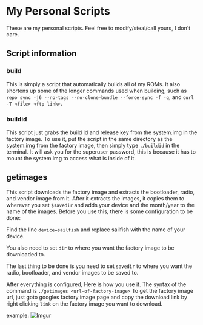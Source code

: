 # My Personal Scripts
These are my personal scripts. Feel free to modify/steal/call yours, I don't care.

## Script information
### **build**
This is simply a script that automatically builds all of my ROMs. It also shortens up some of the longer 
commands used when building, such as `repo sync -j6 --no-tags --no-clone-bundle --force-sync -f -q`,
and `curl -T <file> <ftp link>`.

### **buildid**
This script just grabs the build id and release key from the system.img in the factory image.
To use it, put the script in the same directory as the system.img from the factory
image, then simply type `./buildid` in the terminal. It will ask you for the superuser password, this
is because it has to mount the system.img to access what is inside of it.

## **getimages**
This script downloads the factory image and extracts the bootloader, radio, and vendor image from it.
After it extracts the images, it copies them to wherever you set `$savedir` and adds your device and the month/year
to the name of the images.
Before you use this, there is some configuration to be done: 


Find the line `device=sailfish` and replace sailfish 
with the name of your device.


You also need to set `dir` to where you want the factory image to be downloaded to.


The last thing to be done is you need to set `savedir` to where you want the radio, bootloader, and vendor images to be
saved to.


After everything is configured, Here is how you use it. The syntax of the command is `./getimages <url-of-factory-image>` To get the factory image url, just goto 
googles factory image page and copy the download link by right clicking `link` on the factory image you want to download.

example:
![Imgur](https://i.imgur.com/4XbQRpw.png)
